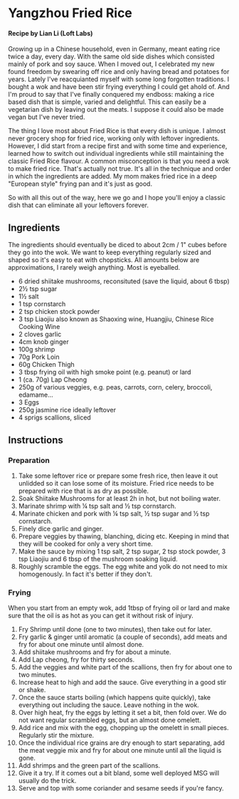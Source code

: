 # Yangzhou Fried Rice
#### Recipe by Lian Li (Loft Labs)

Growing up in a Chinese household, even in Germany, meant eating rice twice a day, every day. With the same old side dishes which consisted mainly of pork and soy sauce.
When I moved out, I celebrated my new found freedom by swearing off rice and only having bread and potatoes for years.
Lately I've reacquianted myself with some long forgotten traditions. I bought a wok and have been stir frying everything I could get ahold of. And I'm proud to say that I've finally conquered my endboss: making a rice based dish that is simple, varied and delightful. This can easily be a vegetarian dish by leaving out the meats. I suppose it could also be made vegan but I've never tried.

The thing I love most about Fried Rice is that every dish is unique. I almost never grocery shop for fried rice, working only with leftover ingredients. However, I did start from a recipe first and with some time and experience, learned how to switch out individual ingredients while still maintaining the classic Fried Rice flavour.
A common misconception is that you need a wok to make fried rice. That's actually not true. It's all in the technique and order in which the ingredients are added. My mom makes fried rice in a deep "European style" frying pan and it's just as good.

So with all this out of the way, here we go and I hope you'll enjoy a classic dish that can eliminate all your leftovers forever.

## Ingredients
The ingredients should eventually be diced to about 2cm / 1" cubes before they go into the wok. We want to keep everything regularly sized and shaped so it's easy to eat with chopsticks.
All amounts below are approximations, I rarely weigh anything. Most is eyeballed.

- 6 dried shiitake mushrooms, reconsituted (save the liquid, about 6 tbsp)
- 2½ tsp sugar
- 1½ salt
- 1 tsp cornstarch
- 2 tsp chicken stock powder 
- 3 tsp Liaojiu also known as Shaoxing wine, Huangjiu, Chinese Rice Cooking Wine
- 2 cloves garlic
- 4cm knob ginger
- 100g shrimp
- 70g Pork Loin
- 60g Chicken Thigh
- 3 tbsp frying oil with high smoke point (e.g. peanut) or lard
- 1 (ca. 70g) Lap Cheong
- 250g of various veggies, e.g. peas, carrots, corn, celery, broccoli, edamame...
- 3 Eggs
- 250g jasmine rice ideally leftover
- 4 sprigs scallions, sliced

## Instructions

### Preparation

1. Take some leftover rice or prepare some fresh rice, then leave it out unlidded so it can lose some of its moisture. Fried rice needs to be prepared with rice that is as dry as possible. 
2. Soak Shiitake Mushrooms for at least 2h in hot, but not boiling water.
3. Marinate shrimp with ¼ tsp salt and ½ tsp cornstarch.
4. Marinate chicken and pork with ¼ tsp salt, ½ tsp sugar and ½ tsp cornstarch.
5. Finely dice garlic and ginger.
6. Prepare veggies by thawing, blanching, dicing etc. Keeping in mind that they will be cooked for only a very short time.
7. Make the sauce by mixing 1 tsp salt, 2 tsp sugar, 2 tsp stock powder, 3 tsp Liaojiu and 6 tbsp of the mushroom soaking liquid.
8. Roughly scramble the eggs. The egg white and yolk do not need to mix homogenously. In fact it's better if they don't.

### Frying

When you start from an empty wok, add 1tbsp of frying oil or lard and make sure that the oil is as hot as you can get it without risk of injury.

1. Fry Shrimp until done (one to two minutes), then take out for later.
2. Fry garlic & ginger until aromatic (a couple of seconds), add meats and fry for about one minute until almost done.
3. Add shiitake mushrooms and fry for about a minute.
4. Add Lap cheong, fry for thirty seconds.
5. Add the veggies and white part of the scallions, then fry for about one to two minutes.
6. Increase heat to high and add the sauce. Give everything in a good stir or shake.
7. Once the sauce starts boiling (which happens quite quickly), take everything out including the sauce. Leave nothing in the wok.
8. Over high heat, fry the eggs by letting it set a bit, then fold over. We do not want regular scrambled eggs, but an almost done omelett.
9. Add rice and mix with the egg, chopping up the omelett in small pieces. Regularly stir the mixture.
10. Once the individual rice grains are dry enough to start separating, add the meat veggie mix and fry for about one minute until all the liquid is gone.
11. Add shrimps and the green part of the scallions.
12. Give it a try. If it comes out a bit bland, some well deployed MSG will usually do the trick.
13. Serve and top with some coriander and sesame seeds if you're fancy.